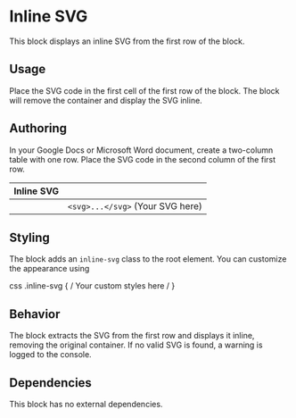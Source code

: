# Inline SVG

This block displays an inline SVG from the first row of the block.

## Usage

Place the SVG code in the first cell of the first row of the block. The block will remove the container and display the SVG inline.

## Authoring

In your Google Docs or Microsoft Word document, create a two-column table with one row. Place the SVG code in the second column of the first row.

| Inline SVG |                                 |
|------------|:--------------------------------|
|            | `<svg>...</svg>` (Your SVG here) |

## Styling

The block adds an `inline-svg` class to the root element. You can customize the appearance using 

css
.inline-svg {
/ Your custom styles here /
}



## Behavior

The block extracts the SVG from the first row and displays it inline, removing the original container. If no valid SVG is found, a warning is logged to the console.

## Dependencies

This block has no external dependencies.